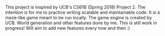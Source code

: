 This project is inspired by UCB's CS61B (Spring 2018) Project 2. The intention is for me to practice writing scalable and maintainable code. 
It is a maze-like game meant to be run locally. The game engine is created by UCB. World generation and other features done by me. 
This is still work in progress! Will aim to add new features every now and then :) 
